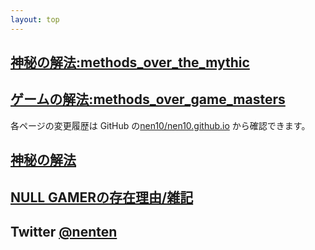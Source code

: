 ```yaml
---
layout: top
---
```


## [神秘の解法:methods_over_the_mythic](https://nen10.github.io/methods_over_the_mythic/)
## [ゲームの解法:methods_over_game_masters](https://nen10.github.io/methods_over_game_masters/)

各ページの変更履歴は GitHub の[nen10/nen10.github.io](https://github.com/nen10/nen10.github.io) から確認できます。



## [神秘の解法](https://www.psyclemeditation.com/)

## [NULL GAMERの存在理由/雑記](https://raisondetreofnullgamer.jimdofree.com/log/%E9%9B%91%E8%A8%98/)

## Twitter [@nenten](https://twitter.com/nenten)

